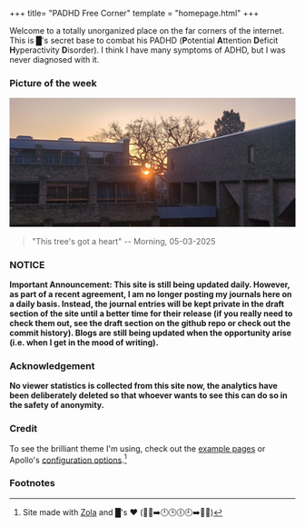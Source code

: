 +++
title= "PADHD Free Corner"
template = "homepage.html"
+++

Welcome to a totally unorganized place on the far corners of the internet.
This is █'s secret base to combat his PADHD (**P**otential **A**ttention
**D**eficit **H**yperactivity **D**isorder). I think I have many symptoms
of ADHD, but I was never diagnosed with it.

### Picture of the week
![This tree has a heart](/img/this_tree_has_a_heart.jpg)
> "This tree's got a heart" -- Morning, 05-03-2025

### NOTICE
**Important Announcement: This site is still being updated daily. However,
as part of a recent agreement, I am no longer posting my journals here on a
daily basis. Instead, the journal entries will be kept private in the draft
section of the site until a better time for their release (if you really need
to check them out, see the draft section on the github repo or check out the
commit history). Blogs are still being updated when the opportunity arise (i.e.
when I get in the mood of writing).**

### Acknowledgement
**No viewer statistics is collected from this site now, the analytics have been
deliberately deleted so that whoever wants to see this can do so in the safety
of anonymity.**

### Credit
To see the brilliant theme I'm using, check out the [example
pages](./tags/example/) or Apollo's [configuration options](./posts/configuration).[^1]

### Footnotes
[^1]:Site made with [Zola](https://www.getzola.org/) and █'s ❤️ (🐬💔➡️🕛🕒🕕🕘➡️🐬💪)

